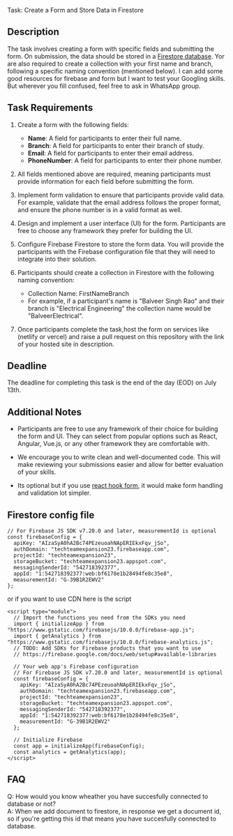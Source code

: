  Task: Create a Form and Store Data in Firestore

## Description

The task involves creating a form with specific fields and submitting the form. On submission, the data should be stored in a [Firestore database](https://firebase.google.com/docs/firestore). Yor are also required to create a collection with your first name and branch, following a specific naming convention (mentioned below). I can add some good resources for firebase and form but I want to test your Googling skills. But wherever you fill confused, feel free to ask in WhatsApp group.

## Task Requirements

1. Create a form with the following fields:
   - **Name**: A field for participants to enter their full name.
   - **Branch**: A field for participants to enter their branch of study.
   - **Email**: A field for participants to enter their email address.
   - **PhoneNumber**: A field for participants to enter their phone number.

2. All fields mentioned above are required, meaning participants must provide information for each field before submitting the form.

3. Implement form validation to ensure that participants provide valid data. For example, validate that the email address follows the proper format, and ensure the phone number is in a valid format as well.

4. Design and implement a user interface (UI) for the form. Participants are free to choose any framework they prefer for building the UI.

5. Configure Firebase Firestore to store the form data. You will provide the participants with the Firebase configuration file that they will need to integrate into their solution.

6. Participants should create a collection in Firestore with the following naming convention:
   - Collection Name: FirstNameBranch
   - For example, if a participant's name is "Balveer Singh Rao" and their branch is "Electrical Engineering" the collection name would be "BalveerElectrical".

7. Once participants complete the task,host the form on services like (netlify or vercel) and raise a pull request on this repository with the link of your hosted site in description.

## Deadline

The deadline for completing this task is the end of the day (EOD) on July 13th.

## Additional Notes

- Participants are free to use any framework of their choice for building the form and UI. They can select from popular options such as React, Angular, Vue.js, or any other framework they are comfortable with.

- We encourage you to write clean and well-documented code. This will make reviewing your submissions easier and allow for better evaluation of your skills.
- Its optional but if you use [react hook form](https://www.react-hook-form.com), it would make form handling and validation lot simpler.

## Firestore config file
```
// For Firebase JS SDK v7.20.0 and later, measurementId is optional
const firebaseConfig = {
  apiKey: "AIzaSyA0hA2Bc74PEzeuoahNApERIEkxFqv_jSo",
  authDomain: "techteamexpansion23.firebaseapp.com",
  projectId: "techteamexpansion23",
  storageBucket: "techteamexpansion23.appspot.com",
  messagingSenderId: "542718392377",
  appId: "1:542718392377:web:bf6178e1b28494fe8c35e8",
  measurementId: "G-39B1R2EWV2"
};
```
or if you want to use CDN here is the script
```
<script type="module">
  // Import the functions you need from the SDKs you need
  import { initializeApp } from "https://www.gstatic.com/firebasejs/10.0.0/firebase-app.js";
  import { getAnalytics } from "https://www.gstatic.com/firebasejs/10.0.0/firebase-analytics.js";
  // TODO: Add SDKs for Firebase products that you want to use
  // https://firebase.google.com/docs/web/setup#available-libraries

  // Your web app's Firebase configuration
  // For Firebase JS SDK v7.20.0 and later, measurementId is optional
  const firebaseConfig = {
    apiKey: "AIzaSyA0hA2Bc74PEzeuoahNApERIEkxFqv_jSo",
    authDomain: "techteamexpansion23.firebaseapp.com",
    projectId: "techteamexpansion23",
    storageBucket: "techteamexpansion23.appspot.com",
    messagingSenderId: "542718392377",
    appId: "1:542718392377:web:bf6178e1b28494fe8c35e8",
    measurementId: "G-39B1R2EWV2"
  };

  // Initialize Firebase
  const app = initializeApp(firebaseConfig);
  const analytics = getAnalytics(app);
</script>
```

## FAQ
Q: How would you know wheather you have succesfully connected to database or not?<br>
A: When we add document to firestore, in response we get a document id, so if you're getting this id that means you have succesfully        connected to database.

